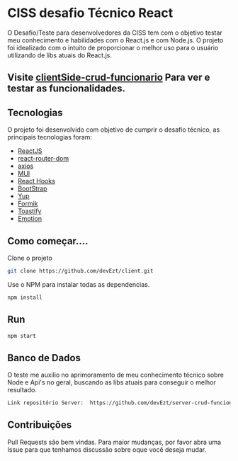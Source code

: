 # CISS desafio Técnico React

O Desafio/Teste para desenvolvedores da CISS tem com o objetivo testar meu conhecimento e habilidades com o React.js e com Node.js.
O projeto foi idealizado com o intuito de proporcionar o melhor uso para o usuário utilizando de libs atuais do React.js.

## Visite [clientSide-crud-funcionario](https://client-crud-funcionario.herokuapp.com/) Para ver e testar as funcionalidades.

## Tecnologias

O projeto foi desenvolvido com objetivo de cumprir o desafio técnico, as principais tecnologias foram:

- [ReactJS](https://reactjs.org/)
- [react-router-dom](https://github.com/ReactTraining/react-router/tree/master/packages/react-router-dom)
- [axios](https://axios-http.com/ptbr/docs/intro)
- [MUI](https://mui.com/pt/material-ui/)
- [React Hooks](https://github.com/rehooks/awesome-react-hooks)
- [BootStrap](https://github.com/twbs/bootstrap)
- [Yup](https://github.com/jquense/yup)
- [Formik](https://github.com/jaredpalmer/formik)
- [Toastify](https://fkhadra.github.io/react-toastify/introduction)
- [Emotion](https://github.com/emotion-js/emotion)

## Como começar....

Clone o projeto

```bash
git clone https://github.com/devEzt/client.git
```

Use o NPM para instalar todas as dependencias.

```bash
npm install
```

## Run

```bash
npm start
```

## Banco de Dados

O teste me auxilio no aprimoramento de meu conhecimento técnico sobre Node e Api's no geral, buscando as libs atuais para conseguir o melhor resultado.

```bash
Link repositório Server:  https://github.com/devEzt/server-crud-funcionario
```

## Contribuições

Pull Requests são bem vindas. Para maior mudanças, por favor abra uma Issue para que tenhamos discussão sobre oque você deseja mudar.
